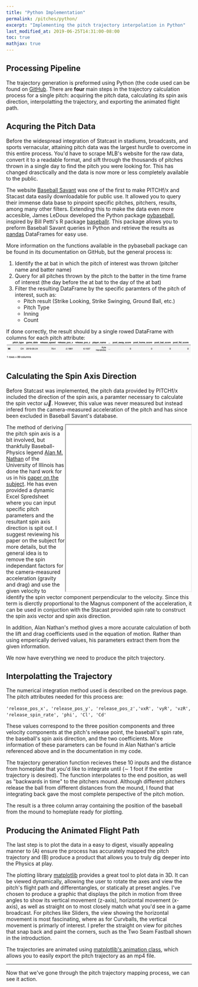 ```yaml
---
title: "Python Implementation"
permalink: /pitches/python/
excerpt: "Implementing the pitch trajectory interpolation in Python"
last_modified_at: 2019-06-25T14:31:00-08:00
toc: true
mathjax: true
---
```

## Processing Pipeline
The trajectory generation is preformed using Python (the code used can be found on [GitHub](https://github.com/gabes135). There are **four** main steps in the trajectory calculation process for a single pitch: acquiring the pitch data, calculating its spin axis direction, interpolatting the trajectory, and exporting the animated flight path.

## Acquring the Pitch Data
Before the widespread integration of Statcast in stadiums, broadcasts, and sports vernacular, attaining pitch data was the largest hurdle to overcome in this entire process. You'd have to scrape MLB's website for the raw data, convert it to a readable format, and sift through the thousands of pitches thrown in a single day to find the pitch you were looking for. This has changed drasctically and the data is now more or less completely available to the public.

The website [Baseball Savant](https://baseballsavant.mlb.com/) was one of the first to make PITCHf/x and Stacast data easily downloadable for public use. It allowed you to query their immense data base to pinpoint specific pitches, pitchers, results, among many other filters. Extending this to make the data even more accesible, James LeDoux developed the Python package [pybaseball](https://github.com/jldbc/pybaseball), inspired by Bill Petti's R package [baseballr](https://github.com/billpetti/baseballr). This package allows you to preform Baseball Savant queries in Python and retrieve the results as [pandas](https://pandas.pydata.org/) DataFrames for easy use. 

More information on the functions available in the pybaseball package can be found in its documentation on GitHub, but the general process is:
1. Identify the at bat in which the pitch of interest was thrown (pitcher name and batter name)
2. Query for all pitches thrown by the pitch to the batter in the time frame of interest (the day before the at bat to the day of the at bat)
3. Filter the resulting DataFrame by the specific paramters of the pitch of interest, such as:
	* Pitch result (Strike Looking, Strike Swinging, Ground Ball, etc.)
	* Pitch Type
	* Inning
	* Count

If done correctly, the result should by a single rowed DataFrame with columns for each pitch attribute:
![Pitch DataFrame](/assets/pitches/dataframe.png)

## Calculating the Spin Axis Direction
Before Statcast was implemented, the pitch data provided by PITCHf/x included the direction of the spin axis, a paramter necessary to calculate the spin vector $\vec{\omega}$. However, this value was never measured but instead infered from the camera-measured acceleration of the pitch and has since been excluded in Baseball Savant's database. 


<iframe 
	align="right" 
	id="nathan"
    title="Spin Axis Paper"
    width="340"
    height="450"
    src="/assets/pitches/alan_nathan.pdf">
</iframe>

The method of deriving the pitch spin axis is a bit involved, but thankfully Baseball-Physics legend [Alan M. Nathan](http://baseball.physics.illinois.edu/) of the University of Illinois has done the hard work for us in his [paper on the subject](http://baseball.physics.illinois.edu/trackman/SpinAxis.pdf). He has even provided a dynamic Excel Spredsheet where you can input specific pitch parameters and the resultant spin axis direction is spit out. I suggest reviewing his paper on the subject for more details, but the general idea is to remove the spin independant factors for the camera-measured acceleration (gravity and drag) and use the given velocity to identify the spin vector component perpendicular to the velocity. Since this term is dierctly proportional to the Magnus component of the acceleration, it can be used in conjuction with the Stacast provided spin rate to construct the spin axis vector and spin axis direction. 

In addition, Alan Nathan's method gives a more accurate calculation of both the lift and drag coefficients used in the equation of motion. Rather than using emperically derived values, his parameters extract them from the given information.

We now have everything we need to produce the pitch trajectory.

## Interpolatting the Trajectory
The numerical integration method used is described on the previous page. The pitch attributes needed for this process are:

`'release_pos_x', 'release_pos_y', 'release_pos_z','vxR', 'vyR', 'vzR', 'release_spin_rate', 'phi', 'Cl', 'Cd'`

These values correspond to the three position components and three velocity components at the pitch's release point, the baseball's spin rate, the baseball's spin axis direction, and the two coefficients. More information of these parameters can be found in Alan Nathan's article referenced above and in the documentation in my code.

The trajectory generation function recieves these 10 inputs and the distance from homeplate that you'd like to integrate until ($\sim$ 1 foot if the entire trajectory is desired). The function interpolates to the end position, as well as "backwards in time" to the pitchers mound. Although different pitchers release the ball from different distances from the mound, I found that integrating back gave the most complete perspective of the pitch motion.

The result is a three column array containing the position of the baseball from the mound to homeplate ready for plotting. 

## Producing the Animated Flight Path
The last step is to plot the data in a easy to digest, visually appealing manner to (A) ensure the process has accurately mapped the pitch trajectory and (B) produce a product that allows you to truly dig deeper into the Physics at play.

The plotting library [matplotlib](https://matplotlib.org/) provides a great tool to plot data in 3D. It can be viewed dynamically, allowing the user to rotate the axes and view the pitch's flight path and differentangles, or statically at preset angles. I've chosen to produce a graphic that displays the pitch in motion from three angles to show its vertical movement (z-axis), horizontal movement (x-axis), as well as straight on to most closely match what you'd see in a game broadcast. For pitches like Sliders, the view showing the horizontal movement is most fascinating, where as for Curvballs, the vertical movement is primarly of interest. I prefer the straight on view for pitches that snap back and paint the corners, such as the Two Seam Fastball shown in the introduction.

The trajectories are animated using [matplotlib's animation class](https://matplotlib.org/3.1.1/api/animation_api.html), which allows you to easily export the pitch trajectory as an mp4 file. 

---
Now that we've gone through the pitch trajectory mapping process, we can see it action.
